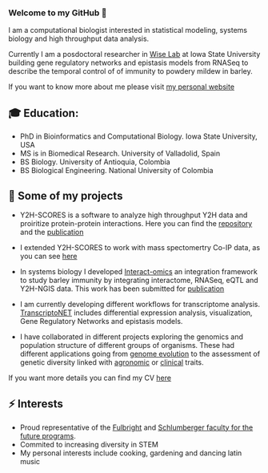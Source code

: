 ### Welcome to my GitHub 👋

I am a computational biologist interested in statistical modeling, systems biology and high throughput data analysis. 

Currently I am a posdoctoral researcher in [Wise Lab](https://faculty.sites.iastate.edu/rpwise/) at Iowa State University building gene regulatory networks and epistasis models from RNASeq to describe the temporal control of of immunity to powdery mildew in barley.

If you want to know more about me please visit [my personal website](https://vvelasqz.github.io/)

## :mortar_board: Education:
- PhD in Bioinformatics and Computational Biology. Iowa State University, USA
- MS is in Biomedical Research. University of Valladolid, Spain
- BS Biology. University of Antioquia, Colombia
- BS Biological Engineering. National University of Colombia

## :notebook: Some of my projects
- Y2H-SCORES is a software to analyze high throughput Y2H data and proiritize protein-protein interactions. Here you can find the [repository](https://github.com/vvelasqz/Y2H-SCORES) and the [publication](https://doi.org/10.1371/journal.pcbi.1008890)

- I extended Y2H-SCORES to work with mass spectomertry Co-IP data, as you can see [here](https://github.com/vvelasqz/BC1)

- In systems biology I developed [Interact-omics](https://github.com/vvelasqz/Barley_Interactome ) an integration framework to study barley immunity by integrating interactome, RNASeq, eQTL and Y2H-NGIS data. This work has been submitted for [publication](https://www.biorxiv.org/content/10.1101/2021.11.02.466982v1) 
- I am currently developing different workflows for transcriptome analysis. [TranscriptoNET](https://github.com/vvelasqz/TranscriptoNET) includes differential expression analysis, visualization, Gene Regulatory Networks and epistasis models. 
- I have collaborated in different projects exploring the genomics and population structure of different groups of organisms. These had different applications going from [genome evolution](https://www.news.iastate.edu/news/2020/08/12/tuatara) to the assessment of genetic diversity linked with [agronomic](https://www.researchgate.net/project/Avocado-Rootstock-Breeding-Program) or [clinical](https://github.com/vvelasqz/Fusarium_Genotyping) traits.

If you want more details you can find my CV [here](https://docs.google.com/gview?url=https://github.com/vvelasqz/CV/raw/main/cv_vvz.pdf&embedded=true)

## ⚡ Interests
- Proud representative of the [Fulbright](https://fulbright.edu.co/) and [Schlumberger faculty for the future programs](https://www.slb.com/who-we-are/schlumberger-foundation). 
- Commited to increasing diversity in STEM
- My personal interests include cooking, gardening and dancing latin music

<!--
**vvelasqz/vvelasqz** is a ✨ _special_ ✨ repository because its `README.md` (this file) appears on your GitHub profile.

Here are some ideas to get you started:

- 🔭 I’m currently working on ...
- 🌱 I’m currently learning ...
- 👯 I’m looking to collaborate on ...
- 🤔 I’m looking for help with ...
- 💬 Ask me about ...
- 📫 How to reach me: ...
- 😄 Pronouns: ...
- ⚡ Fun fact: ...
-->
